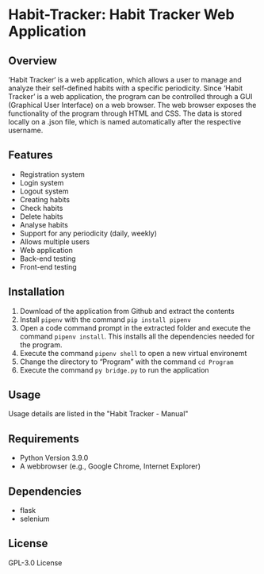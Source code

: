 # Habit-Tracker: Habit Tracker Web Application

## Overview
‘Habit Tracker‘ is a web application, which allows a user to manage and analyze their self-defined habits with a specific periodicity. Since ‘Habit Tracker’ is a web application, the program can be controlled through a GUI (Graphical User Interface) on a web browser. The web browser exposes the functionality of the program through HTML and CSS. The data is stored locally on a .json file, which is named automatically after the respective username.

## Features
- Registration system
- Login system
- Logout system
- Creating habits
- Check habits
- Delete habits
- Analyse habits
- Support for any periodicity (daily, weekly)
- Allows multiple users
- Web application
- Back-end testing
- Front-end testing

## Installation
1.	Download of the application from Github and extract the contents
2.	Install `pipenv` with the command `pip install pipenv`
3.	Open a code command prompt in the extracted folder and execute the command `pipenv install`. This installs all the dependencies needed for the program.
4.	Execute the command `pipenv shell` to open a new virtual environemt
5.	Change the directory to “Program” with the command `cd Program`
6.	Execute the command `py bridge.py` to run the application

## Usage
Usage details are listed in the "Habit Tracker - Manual"

## Requirements
- Python Version 3.9.0
- A webbrowser (e.g., Google Chrome, Internet Explorer)

## Dependencies
- flask
- selenium

## License
GPL-3.0 License
